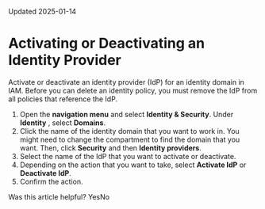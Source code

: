 Updated 2025-01-14
# Activating or Deactivating an Identity Provider
Activate or deactivate an identity provider (IdP) for an identity domain in IAM.
Before you can delete an identity policy, you must remove the IdP from all policies that reference the IdP.
  1. Open the **navigation menu** and select **Identity & Security**. Under **Identity** , select **Domains**.
  2. Click the name of the identity domain that you want to work in. You might need to change the compartment to find the domain that you want. Then, click **Security** and then **Identity providers**.
  3. Select the name of the IdP that you want to activate or deactivate.
  4. Depending on the action that you want to take, select **Activate IdP** or **Deactivate IdP**.
  5. Confirm the action.


Was this article helpful?
YesNo

